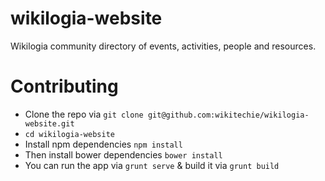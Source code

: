 wikilogia-website
=================

Wikilogia community directory of events, activities, people and resources.


Contributing
============

* Clone the repo via `git clone git@github.com:wikitechie/wikilogia-website.git`
* `cd wikilogia-website`
* Install npm dependencies `npm install`
* Then install bower dependencies `bower install`
* You can run the app via `grunt serve` & build it via `grunt build`
